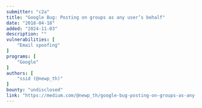 ```yaml
---
submitter: "c2a"
title: "Google Bug: Posting on groups as any user’s behalf"
date: "2018-04-18"
added: "2024-11-03"
description: ""
vulnerabilities: [
    "Email spoofing"
]
programs: [
    "Google"
]
authors: [
    "ssid (@newp_th)"
]
bounty: "undisclosed"
link: "https://medium.com/@newp_th/google-bug-posting-on-groups-as-any-users-behalf-c24e7f524be5"
---
```




